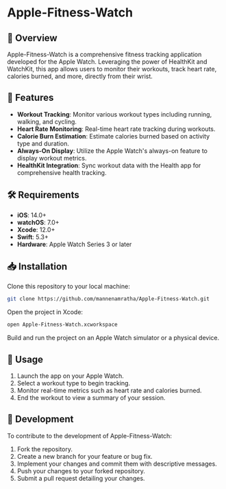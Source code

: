
# Apple-Fitness-Watch

## 📱 Overview

Apple-Fitness-Watch is a comprehensive fitness tracking application developed for the Apple Watch. Leveraging the power of HealthKit and WatchKit, this app allows users to monitor their workouts, track heart rate, calories burned, and more, directly from their wrist.

## 🚀 Features

* **Workout Tracking**: Monitor various workout types including running, walking, and cycling.
* **Heart Rate Monitoring**: Real-time heart rate tracking during workouts.
* **Calorie Burn Estimation**: Estimate calories burned based on activity type and duration.
* **Always-On Display**: Utilize the Apple Watch's always-on feature to display workout metrics.
* **HealthKit Integration**: Sync workout data with the Health app for comprehensive health tracking.

## 🛠️ Requirements

* **iOS**: 14.0+
* **watchOS**: 7.0+
* **Xcode**: 12.0+
* **Swift**: 5.3+
* **Hardware**: Apple Watch Series 3 or later

## 📥 Installation

Clone this repository to your local machine:

```bash
git clone https://github.com/mannenamratha/Apple-Fitness-Watch.git
```

Open the project in Xcode:

```bash
open Apple-Fitness-Watch.xcworkspace
```

Build and run the project on an Apple Watch simulator or a physical device.

## 🧪 Usage

1. Launch the app on your Apple Watch.
2. Select a workout type to begin tracking.
3. Monitor real-time metrics such as heart rate and calories burned.
4. End the workout to view a summary of your session.

## 🔧 Development

To contribute to the development of Apple-Fitness-Watch:

1. Fork the repository.
2. Create a new branch for your feature or bug fix.
3. Implement your changes and commit them with descriptive messages.
4. Push your changes to your forked repository.
5. Submit a pull request detailing your changes.

